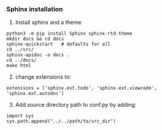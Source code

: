 ### Sphinx installation
1. Install sphinx and a theme 
```
python3 -m pip install Sphinx sphinx-rtd-theme
mkdir docs && cd docs 
sphinx-quickstart   # defaults for all 
cd ../src/ 
sphinx-apidoc -o docs .
cd ../docs/ 
make html
```
2. change extensions to: 
```
extensions = ['sphinx.ext.todo', 'sphinx.ext.viewcode', 'sphinx.ext.autodoc']
```
3. Add source directory path to conf.py by adding: 
```
import sys 
sys.path.append("../../path/to/src_dir")
```
